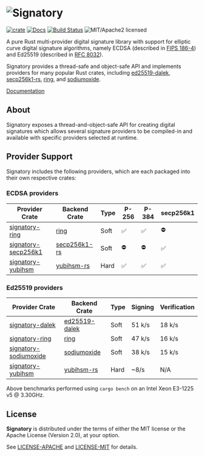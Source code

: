 # ![Signatory](https://www.iqlusion.io/img/github/tendermint/signatory/signatory.svg)

[![crate][crate-image]][crate-link]
[![Docs][docs-image]][docs-link]
[![Build Status][build-image]][build-link]
![MIT/Apache2 licensed][license-image]

[crate-image]: https://img.shields.io/crates/v/signatory.svg
[crate-link]: https://crates.io/crates/signatory
[docs-image]: https://docs.rs/signatory/badge.svg
[docs-link]: https://docs.rs/signatory/
[build-image]: https://circleci.com/gh/tendermint/signatory.svg?style=shield
[build-link]: https://circleci.com/gh/tendermint/signatory
[license-image]: https://img.shields.io/badge/license-MIT/Apache2.0-blue.svg

A pure Rust multi-provider digital signature library with support for elliptic
curve digital signature algorithms, namely ECDSA (described in [FIPS 186-4])
and Ed25519 (described in [RFC 8032]).

Signatory provides a thread-safe and object-safe API and implements providers
for many popular Rust crates, including [ed25519-dalek], [secp256k1-rs], [ring],
and [sodiumoxide].

[Documentation](https://docs.rs/signatory/)

[FIPS 186-4]: https://csrc.nist.gov/publications/detail/fips/186/4/final
[RFC 8032]: https://tools.ietf.org/html/rfc8032
[ed25519-dalek]: https://github.com/dalek-cryptography/ed25519-dalek
[ring]: https://github.com/briansmith/ring
[secp256k1-rs]: https://github.com/rust-bitcoin/rust-secp256k1/
[sodiumoxide]: https://github.com/dnaq/sodiumoxide
[yubihsm-rs]: https://github.com/tendermint/yubihsm-rs

## About

Signatory exposes a thread-and-object-safe API for creating digital signatures
which allows several signature providers to be compiled-in and available with
specific providers selected at runtime.

## Provider Support

Signatory includes the following providers, which are each packaged into their
own respective crates:

### ECDSA providers

| Provider Crate        | Backend Crate  | Type | P-256 | P-384 | secp256k1 |
|-----------------------|----------------|------|-------|-------|-----------|
| [signatory-ring]      | [ring]         | Soft | ✅    | ✅    | ⛔        |
| [signatory-secp256k1] | [secp256k1-rs] | Soft | ⛔    | ⛔    | ✅        |
| [signatory-yubihsm]   | [yubihsm-rs]   | Hard | ✅    | ✅    | ✅        |

### Ed25519 providers

| Provider Crate          | Backend Crate   | Type | Signing | Verification |
|-------------------------|-----------------|------|---------|--------------|
| [signatory-dalek]       | [ed25519-dalek] | Soft | 51 k/s  | 18 k/s       |
| [signatory-ring]        | [ring]          | Soft | 47 k/s  | 16 k/s       |
| [signatory-sodiumoxide] | [sodiumoxide]   | Soft | 38 k/s  | 15 k/s       |
| [signatory-yubihsm]     | [yubihsm-rs]    | Hard | ~8/s    | N/A          |

Above benchmarks performed using `cargo bench` on an Intel Xeon E3-1225 v5 @ 3.30GHz.

[signatory-dalek]: https://crates.io/crates/signatory-dalek
[signatory-ring]: https://crates.io/crates/signatory-ring
[signatory-secp256k1]: https://crates.io/crates/signatory-secp256k1
[signatory-sodiumoxide]: https://crates.io/crates/signatory-sodiumoxide
[signatory-yubihsm]: https://crates.io/crates/signatory-yubihsm

## License

**Signatory** is distributed under the terms of either the MIT license or the
Apache License (Version 2.0), at your option.

See [LICENSE-APACHE](LICENSE-APACHE) and [LICENSE-MIT](LICENSE-MIT) for details.
